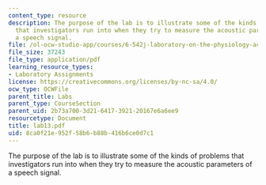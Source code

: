 ```yaml
---
content_type: resource
description: The purpose of the lab is to illustrate some of the kinds of problems
  that investigators run into when they try to measure the acoustic parameters of
  a speech signal.
file: /ol-ocw-studio-app/courses/6-542j-laboratory-on-the-physiology-acoustics-and-perception-of-speech-fall-2005/8ca0f21e952f58b6b88b416b6ce0d7c1_lab13.pdf
file_size: 37243
file_type: application/pdf
learning_resource_types:
- Laboratory Assignments
license: https://creativecommons.org/licenses/by-nc-sa/4.0/
ocw_type: OCWFile
parent_title: Labs
parent_type: CourseSection
parent_uid: 2b73a700-3d21-6417-3921-20167e6a6ee9
resourcetype: Document
title: lab13.pdf
uid: 8ca0f21e-952f-58b6-b88b-416b6ce0d7c1
---
```

The purpose of the lab is to illustrate some of the kinds of problems that investigators run into when they try to measure the acoustic parameters of a speech signal.
